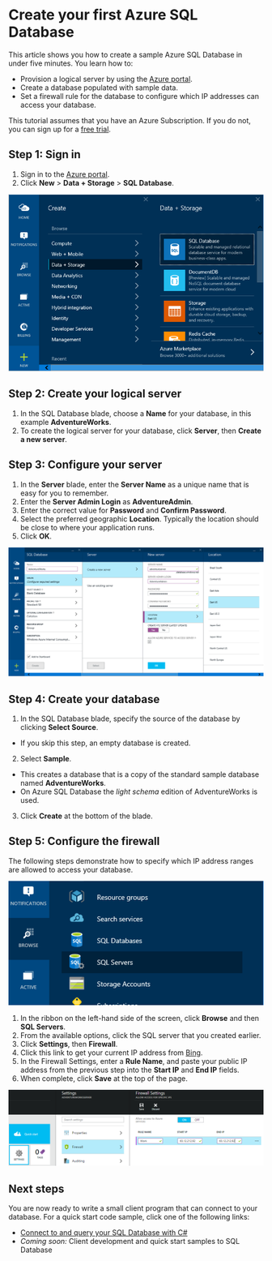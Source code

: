 <properties
	pageTitle="Get started with SQL Database"
	description="Create your first cloud database in minutes with Azure SQL Database, Microsoft's relational database management service (RDBMS) in the cloud, using the Azure Portal and the AdventureWorks sample database."
	services="sql-database"
	documentationCenter=""
	authors="MightyPen"
	manager="jeffreyg"
	editor=""/>


<tags
	ms.service="sql-database"
	ms.workload="data-management"
	ms.tgt_pltfrm="na"
	ms.devlang="na"
	ms.topic="hero-article"
	ms.date="04/14/2015"
	ms.author="genemi"/>


# Create your first Azure SQL Database


This article shows you how to create a sample Azure SQL Database in under five minutes. You learn how to:


- Provision a logical server by using the [Azure portal](http://portal.azure.com/).
- Create a database populated with sample data.
- Set a firewall rule for the database to configure which IP addresses can access your database.


This tutorial assumes that you have an Azure Subscription. If you do not, you can sign up for a [free trial](http://azure.microsoft.com/pricing/free-trial/).


## Step 1: Sign in


1. Sign in to the [Azure portal](http://portal.azure.com/).
2. Click **New** > **Data + Storage** > **SQL Database**.


![New SQL Database][1]


## Step 2: Create your logical server



1. In the SQL Database blade, choose a **Name** for your database, in this example **AdventureWorks**.
2. To create the logical server for your database, click **Server**, then **Create a new server**.


## Step 3: Configure your server


1. In the **Server** blade, enter the **Server Name** as a unique name that is easy for you to remember.
2. Enter the **Server Admin Login** as **AdventureAdmin**.
3. Enter the correct value for **Password** and **Confirm Password**.
4. Select the preferred geographic **Location**. Typically the location should be close to where your application runs.
5. Click **OK**.


![Create server][2]


## Step 4: Create your database


1. In the SQL Database blade, specify the source of the database by clicking **Select Source**.
 - If you skip this step, an empty database is created.
2. Select **Sample**.
 - This creates a database that is a copy of the standard sample database named **AdventureWorks**.
 - On Azure SQL Database the *light schema* edition of AdventureWorks is used.
3. Click **Create** at the bottom of the blade.


## Step 5: Configure the firewall


The following steps demonstrate how to specify which IP address ranges are allowed to access your database.


![Browse server][3]


1. In the ribbon on the left-hand side of the screen, click **Browse** and then **SQL Servers**.
2. From the available options, click the SQL server that you created earlier.
3. Click **Settings**, then **Firewall**.
4. Click this link to get your current IP address from [Bing](http://www.bing.com/search?q=my%20ip%20address).
5. In the Firewall Settings, enter a **Rule Name**, and paste your public IP address from the previous step into the **Start IP** and **End IP** fields.
6. When complete, click **Save** at the top of the page.


![Firewall][4]


## Next steps


You are now ready to write a small client program that can connect to your database. For a quick start code sample, click one of the following links:


- [Connect to and query your SQL Database with C#](sql-database-connect-query.md)
- *Coming soon:* Client development and quick start samples to SQL Database


<!-- Media references. -->
[1]: ./media/sql-database-get-started/GettingStarted_NewDB.PNG
[2]: ./media/sql-database-get-started/GettingStarted_CreateServer.png
[3]: ./media/sql-database-get-started/GettingStarted_BrowseServer.png
[4]: ./media/sql-database-get-started/GettingStarted_FireWall.png
 